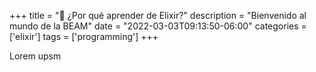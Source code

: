 +++
title = "🤔 ¿Por qué aprender de Elixir?"
description = "Bienvenido al mundo de la BEAM"
date = "2022-03-03T09:13:50-06:00"
categories = ['elixir']
tags = ['programming']
+++

Lorem upsm
